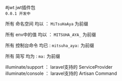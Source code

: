 #jwt
jwt插件包 <br>
`0.0.1 开发中`

所有 命名空间 均以 ： `MiTsuHaAya`  为前缀

所有 env中的值 均以 ： `MITSUHA_AYA_`  为前缀 

所有 控制台命令 均已 : `mitsuha_aya:` 为前缀

所有 简写 均为 : `ma:` 为前缀


illuminate/support ： laravel支持的 ServiceProvider <br>
illuminate/console ： laravel支持的 Artisan Command